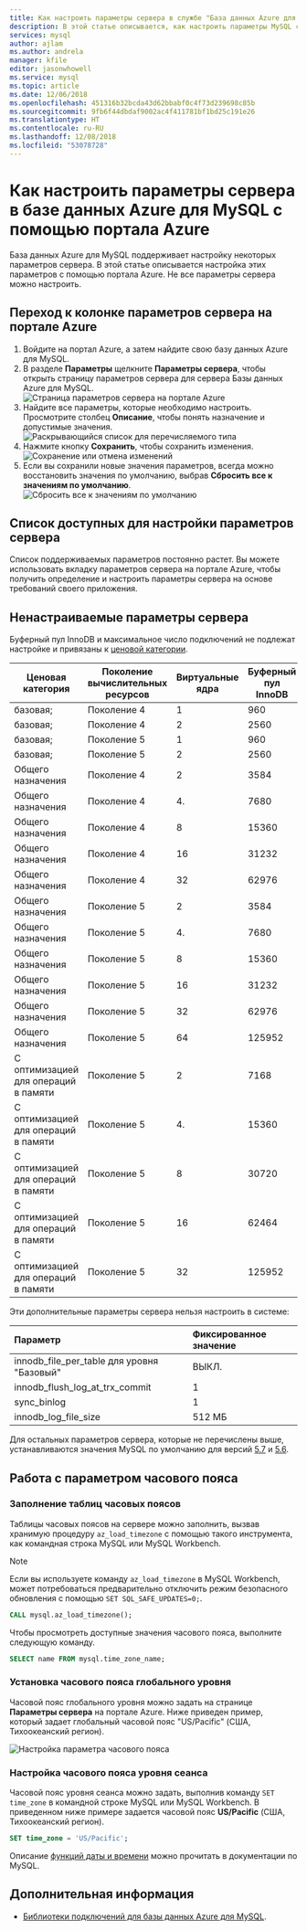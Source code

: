 ```yaml
---
title: Как настроить параметры сервера в службе "База данных Azure для MySQL"
description: В этой статье описывается, как настроить параметры MySQL сервера в базе данных Azure для MySQL с помощью портала Azure.
services: mysql
author: ajlam
ms.author: andrela
manager: kfile
editor: jasonwhowell
ms.service: mysql
ms.topic: article
ms.date: 12/06/2018
ms.openlocfilehash: 451316b32bcda43d62bbabf0c4f73d239698c85b
ms.sourcegitcommit: 9fb6f44dbdaf9002ac4f411781bf1bd25c191e26
ms.translationtype: HT
ms.contentlocale: ru-RU
ms.lasthandoff: 12/08/2018
ms.locfileid: "53078728"
---
```

# <a name="how-to-configure-server-parameters-in-azure-database-for-mysql-by-using-the-azure-portal"></a>Как настроить параметры сервера в базе данных Azure для MySQL с помощью портала Azure

База данных Azure для MySQL поддерживает настройку некоторых параметров сервера. В этой статье описывается настройка этих параметров с помощью портала Azure. Не все параметры сервера можно настроить.

## <a name="navigate-to-server-parameters-on-azure-portal"></a>Переход к колонке параметров сервера на портале Azure

1. Войдите на портал Azure, а затем найдите свою базу данных Azure для MySQL.
2. В разделе **Параметры** щелкните **Параметры сервера**, чтобы открыть страницу параметров сервера для сервера Базы данных Azure для MySQL.
![Страница параметров сервера на портале Azure](./media/howto-server-parameters/auzre-portal-server-parameters.png)
3. Найдите все параметры, которые необходимо настроить. Просмотрите столбец **Описание**, чтобы понять назначение и допустимые значения.
![Раскрывающийся список для перечисляемого типа](./media/howto-server-parameters/3-toggle_parameter.png)
4. Нажмите кнопку **Сохранить**, чтобы сохранить изменения.
![Сохранение или отмена изменений](./media/howto-server-parameters/4-save_parameters.png)
5. Если вы сохранили новые значения параметров, всегда можно восстановить значения по умолчанию, выбрав **Сбросить все к значениям по умолчанию**.
![Сбросить все к значениям по умолчанию](./media/howto-server-parameters/5-reset_parameters.png)

## <a name="list-of-configurable-server-parameters"></a>Список доступных для настройки параметров сервера

Список поддерживаемых параметров постоянно растет. Вы можете использовать вкладку параметров сервера на портале Azure, чтобы получить определение и настроить параметры сервера на основе требований своего приложения.

## <a name="non-configurable-server-parameters"></a>Ненастраиваемые параметры сервера

Буферный пул InnoDB и максимальное число подключений не подлежат настройке и привязаны к [ценовой категории](concepts-service-tiers.md).

|**Ценовая категория**| **Поколение вычислительных ресурсов**|**Виртуальные ядра**|**Буферный пул InnoDB**| **Максимальное число подключений**|
|---|---|---|---|--|
|базовая;| Поколение 4| 1| 960| 50|
|базовая;| Поколение 4| 2| 2560| 100|
|базовая;| Поколение 5| 1| 960| 50|
|базовая;| Поколение 5| 2| 2560| 100|
|Общего назначения| Поколение 4| 2| 3584| 300|
|Общего назначения| Поколение 4| 4.| 7680| 625|
|Общего назначения| Поколение 4| 8| 15360| 1250|
|Общего назначения| Поколение 4| 16| 31232| 2500|
|Общего назначения| Поколение 4| 32| 62976| 5000|
|Общего назначения| Поколение 5| 2| 3584| 300|
|Общего назначения| Поколение 5| 4.| 7680| 625|
|Общего назначения| Поколение 5| 8| 15360| 1250|
|Общего назначения| Поколение 5| 16| 31232| 2500|
|Общего назначения| Поколение 5| 32| 62976| 5000|
|Общего назначения| Поколение 5| 64| 125952| 10 000|
|С оптимизацией для операций в памяти| Поколение 5| 2| 7168| 600|
|С оптимизацией для операций в памяти| Поколение 5| 4.| 15360| 1250|
|С оптимизацией для операций в памяти| Поколение 5| 8| 30720| 2500|
|С оптимизацией для операций в памяти| Поколение 5| 16| 62464| 5000|
|С оптимизацией для операций в памяти| Поколение 5| 32| 125952| 10 000|

Эти дополнительные параметры сервера нельзя настроить в системе:

|**Параметр**|**Фиксированное значение**|
| :------------------------ | :-------- |
|innodb_file_per_table для уровня "Базовый"|ВЫКЛ.|
|innodb_flush_log_at_trx_commit|1|
|sync_binlog|1|
|innodb_log_file_size|512 МБ|

Для остальных параметров сервера, которые не перечислены выше, устанавливаются значения MySQL по умолчанию для версий [5.7](https://dev.mysql.com/doc/refman/5.7/en/innodb-parameters.html) и [5.6](https://dev.mysql.com/doc/refman/5.6/en/innodb-parameters.html).

## <a name="working-with-the-time-zone-parameter"></a>Работа с параметром часового пояса

### <a name="populating-the-time-zone-tables"></a>Заполнение таблиц часовых поясов

Таблицы часовых поясов на сервере можно заполнить, вызвав хранимую процедуру `az_load_timezone` с помощью такого инструмента, как командная строка MySQL или MySQL Workbench.

> [!NOTE]
> Если вы используете команду `az_load_timezone` в MySQL Workbench, может потребоваться предварительно отключить режим безопасного обновления с помощью `SET SQL_SAFE_UPDATES=0;`.

```sql
CALL mysql.az_load_timezone();
```

Чтобы просмотреть доступные значения часового пояса, выполните следующую команду.

```sql
SELECT name FROM mysql.time_zone_name;
```

### <a name="setting-the-global-level-time-zone"></a>Установка часового пояса глобального уровня

Часовой пояс глобального уровня можно задать на странице **Параметры сервера** на портале Azure. Ниже приведен пример, который задает глобальный часовой пояс "US/Pacific" (США, Тихоокеанский регион).

![Настройка параметра часового пояса](./media/howto-server-parameters/timezone.png)

### <a name="setting-the-session-level-time-zone"></a>Настройка часового пояса уровня сеанса

Часовой пояс уровня сеанса можно задать, выполнив команду `SET time_zone` в командной строке MySQL или MySQL Workbench. В приведенном ниже примере задается часовой пояс **US/Pacific** (США, Тихоокеанский регион).

```sql
SET time_zone = 'US/Pacific';
```

Описание [функций даты и времени](https://dev.mysql.com/doc/refman/5.7/en/date-and-time-functions.html#function_convert-tz) можно прочитать в документации по MySQL.

## <a name="next-steps"></a>Дополнительная информация

- [Библиотеки подключений для базы данных Azure для MySQL](concepts-connection-libraries.md).
